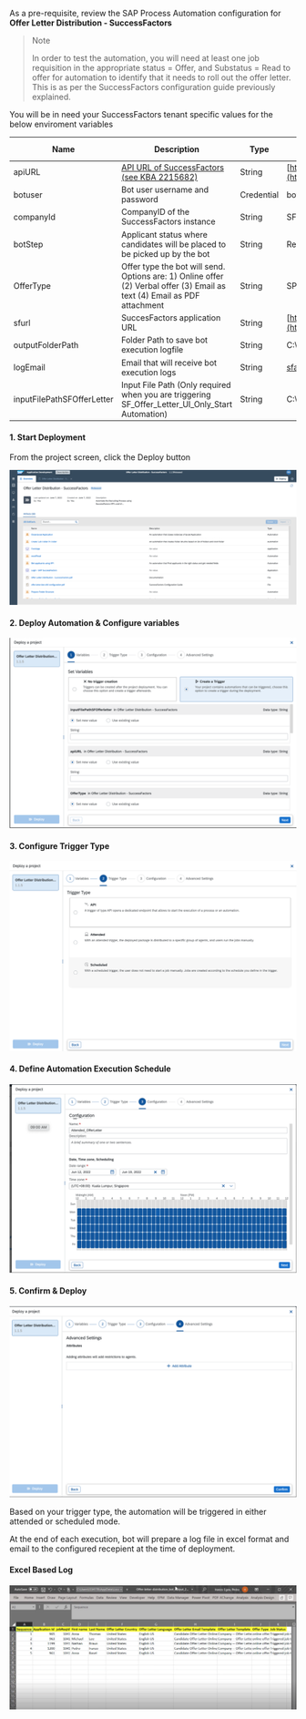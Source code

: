 As a pre-requisite, review the SAP Process Automation configuration for  **Offer Letter Distribution - SuccessFactors**

>Note
>
> In order to test the automation, you will need at least one job requisition in the appropriate status = Offer, and Substatus = Read to offer for automation to identify that it needs to roll out the offer letter. This is as per the SuccessFactors configuration guide previously explained.

You will be in need your SuccessFactors tenant specific values for the below enviroment variables 

Name | Description | Type | Sample | is it Mandatory?
------------ | ------------ | ------------ | ------------| ------------
apiURL| [API URL of SuccessFactors (see KBA 2215682)](https://userapps.support.sap.com/sap/support/knowledge/en/2215682) |String | [https://apisalesdemo4.successfactors.com:443/odata/v2](https://apisalesdemo4.successfactors.com/odata/v2)| Required
botuser| Bot user username and password |Credential | botuser/password| Required
companyId| CompanyID of the SuccessFactors instance |String | SFPART012345| Required
botStep| Applicant status where candidates will be placed to be picked up by the bot |String | Request Offer Letter| Required
OfferType| Offer type the bot will send. Options are: 1) Online offer (2) Verbal offer (3) Email as text (4) Email as PDF attachment |String | SPA Automation added prescreen questions| Required
sfurl| SuccesFactors application URL |String | [https://salesdemo4.successfactors.com/](https://salesdemo4.successfactors.com/)| Required
outputFolderPath| Folder Path to save bot execution logfile |String | C:\Temp| Optional
logEmail| Email that will receive bot execution logs |String | [sfadminEmail@bestRunSAP.com](mailto:sfadminEmail@bestRunSAP.com)| Optional
inputFilePathSFOfferLetter| Input File Path (Only required when you are triggering SF_Offer_Letter_UI_Only_Start Automation) |String | C:\Temp\Input| Optional
#### 1. Start Deployment

From the project screen, click the Deploy button

![!](../99_Images/OfferLetterProjectOverview.png)

#### 2. Deploy Automation & Configure variables
![!](../99_Images/DeployOfferLetterAutomation.png)


#### 3. Configure Trigger Type
![!](../99_Images/OfferLetterTriggerTab.png)

#### 4. Define Automation Execution Schedule

![!](../99_Images/OfferLetterConfigurationTab.png)

#### 5.  Confirm & Deploy
![!](../99_Images/OfferLetterDeployAdvancedTab.png)

Based on your trigger type, the automation will be triggered in either attended or scheduled mode.

At the end of each execution, bot will prepare a log file in excel format and email to the configured recepient at the time of deployment.

#### Excel Based Log

![!](../99_Images/ExcelLog.png)

